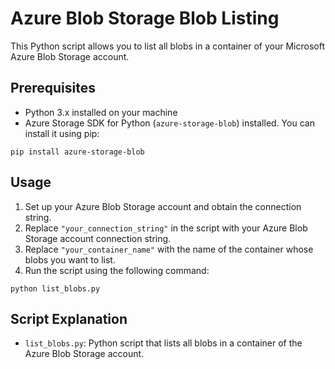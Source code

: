 # Azure Blob Storage Blob Listing

This Python script allows you to list all blobs in a container of your Microsoft Azure Blob Storage account.

## Prerequisites

- Python 3.x installed on your machine
- Azure Storage SDK for Python (`azure-storage-blob`) installed. You can install it using pip:
```
pip install azure-storage-blob
```

## Usage

1. Set up your Azure Blob Storage account and obtain the connection string.
2. Replace `"your_connection_string"` in the script with your Azure Blob Storage account connection string.
3. Replace `"your_container_name"` with the name of the container whose blobs you want to list.
4. Run the script using the following command:
```
python list_blobs.py
```

## Script Explanation

- `list_blobs.py`: Python script that lists all blobs in a container of the Azure Blob Storage account.
